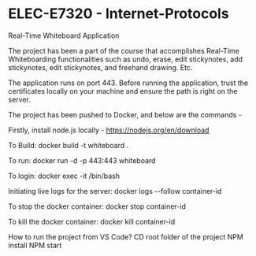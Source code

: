 # ELEC-E7320 - Internet-Protocols
Real-Time Whiteboard Application

The project has been a part of the course that accomplishes Real-Time Whiteboarding functionalities such as undo, erase, edit stickynotes, add stickynotes, edit stickynotes, and freehand drawing. Etc. 

The application runs on port 443. Before running the application, trust the certificates locally on your machine and ensure the path is right on the server. 

The project has been pushed to Docker, and below are the commands - 

Firstly, install node.js locally - https://nodejs.org/en/download

To Build:
docker build -t whiteboard . 

To run:
docker run -d -p 443:443 whiteboard   

To login:
docker exec -it <container id> /bin/bash

Initiating live logs for the server:
docker logs --follow container-id

To stop the docker container:
docker stop container-id

To kill the docker container:
docker kill container-id

How to run the project from VS Code? 
CD root folder of the project
NPM install
NPM start
